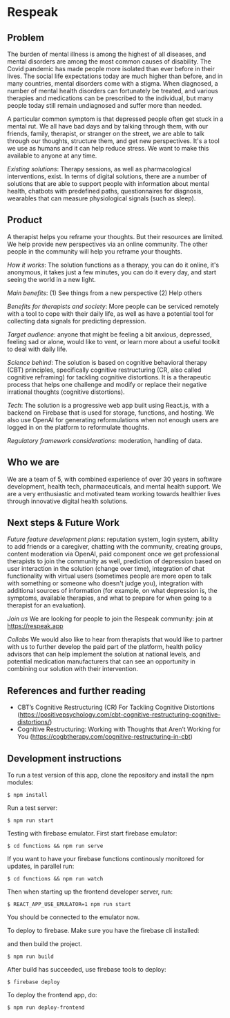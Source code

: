 # Respeak

## Problem

The burden of mental illness is among the highest of all diseases, and mental disorders are among the most common causes of disability. The Covid pandemic has made people more isolated than ever before in their lives. The social life expectations today are much higher than before, and in many countries, mental disorders come with a stigma. When diagnosed, a number of mental health disorders can fortunately be treated, and various therapies and medications can be prescribed to the individual, but many people today still remain undiagnosed and suffer more than needed. 

A particular common symptom is that depressed people often get stuck in a mental rut. We all have bad days and by talking through them, with our friends, family, therapist, or stranger on the street, we are able to talk through our thoughts, structure them, and get new perspectives. It's a tool we use as humans and it can help reduce stress. We want to make this available to anyone at any time. 

*Existing solutions*: Therapy sessions, as well as pharmacological interventions, exist. In terms of digital solutions, there are a number of solutions that are able to support people with information about mental health, chatbots with predefined paths, questionnaires for diagnosis, wearables that can measure physiological signals (such as sleep). 

## Product

A therapist helps you reframe your thoughts. But their resources are limited. We help provide new perspectives via an online community. The other people in the community will help you reframe your thoughts. 

*How it works*: The solution functions as a therapy,  you can do it online, it's anonymous, it takes just a few minutes, you can do it every day, and start seeing the world in a new light.

*Main benefits*: (1) See things from a new perspective (2) Help others

*Benefits for therapists and society*: More people can be serviced remotely with a tool to cope with their daily life, as well as have a potential tool for collecting data signals for predicting depression. 

*Target audience*: anyone that might be feeling a bit anxious, depressed, feeling sad or alone, would like to vent, or learn more about a useful toolkit to deal with daily life. 

*Science behind*: The solution is based on cognitive behavioral therapy (CBT) principles, specifically cognitive restructuring (CR, also called cognitive reframing) for tackling cognitive distortions. It is a therapeutic process that helps one challenge and modify or replace their negative irrational thoughts (cognitive distortions).

*Tech*: The solution is a progressive web app built using React.js, with a backend on Firebase that is used for storage, functions, and hosting. We also use OpenAI for generating reformulations when not enough users are logged in on the platform to reformulate thoughts. 

*Regulatory framework considerations*: moderation, handling of data. 

## Who we are

We are a team of 5, with combined experience of over 30 years in software development, health tech, pharmaceuticals, and mental health support. We are a very enthusiastic and motivated team working towards healthier lives through innovative digital health solutions. 

## Next steps & Future Work

*Future feature development plans*: reputation system, login system, ability to add friends or a caregiver, chatting with the community, creating groups, content moderation via OpenAI, paid component once we get professional therapists to join the community as well, prediction of depression based on user interaction in the solution (change over time), integration of chat functionality with virtual users (sometimes people are more open to talk with something or someone who doesn't judge you), integration with additional sources of information (for example, on what depression is, the symptoms, available therapies, and what to prepare for when going to a therapist for an evaluation).

*Join us* We are looking for people to join the Respeak community: join at https://respeak.app

*Collabs* We would also like to hear from therapists that would like to partner with us to further develop the paid part of the platform, health policy advisors that can help implement the solution at national levels, and potential medication manufacturers that can see an opportunity in combining our solution with their intervention. 

## References and further reading

* CBT’s Cognitive Restructuring (CR) For Tackling Cognitive Distortions (https://positivepsychology.com/cbt-cognitive-restructuring-cognitive-distortions/)
* Cognitive Restructuring: Working with Thoughts that Aren’t Working for You (https://cogbtherapy.com/cognitive-restructuring-in-cbt)


## Development instructions

To run a test version of this app, clone the repository and install the npm modules:

```
$ npm install
```

Run a test server:

```
$ npm run start
```

Testing with firebase emulator. First start firebase emulator:

```
$ cd functions && npm run serve
```

If you want to have your firebase functions continously monitored for updates, in parallel run:

```
$ cd functions && npm run watch
```

Then when starting up the frontend developer server, run:

```
$ REACT_APP_USE_EMULATOR=1 npm run start
```

You should be connected to the emulator now.


To deploy to firebase. Make sure you have the firebase cli installed:

and then build the project.
```
$ npm run build
```

After build has succeeded, use firebase tools to deploy:

```
$ firebase deploy
```

To deploy the frontend app, do:
```
$ npm run deploy-frontend
```

